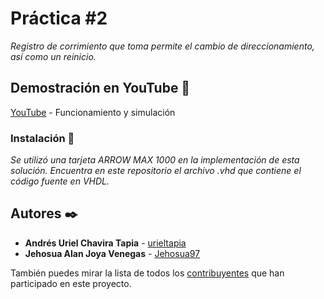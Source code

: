 # Práctica #2

_Registro de corrimiento que toma permite el cambio de direccionamiento, así como un reinicio._

## Demostración en YouTube 🚀

[YouTube](https://todavia.no/disponible) - Funcionamiento y simulación

### Instalación 🔧

_Se utilizó una tarjeta ARROW MAX 1000 en la implementación de esta solución. Encuentra en este repositorio el archivo .vhd que contiene el código fuente en VHDL._


## Autores ✒️

* **Andrés Uriel Chavira Tapia** - [urieltapia](https://github.com/urieltapia)
* **Jehosua Alan Joya Venegas** - [Jehosua97](https://github.com/Jehosua97)

También puedes mirar la lista de todos los [contribuyentes](https://github.com/Jehosua97/Practicas-VLSI/contributors) que han participado en este proyecto. 